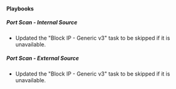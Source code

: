 
#### Playbooks

##### Port Scan - Internal Source

- Updated the "Block IP - Generic v3" task to be skipped if it is unavailable.

##### Port Scan - External Source

- Updated the "Block IP - Generic v3" task to be skipped if it is unavailable.

